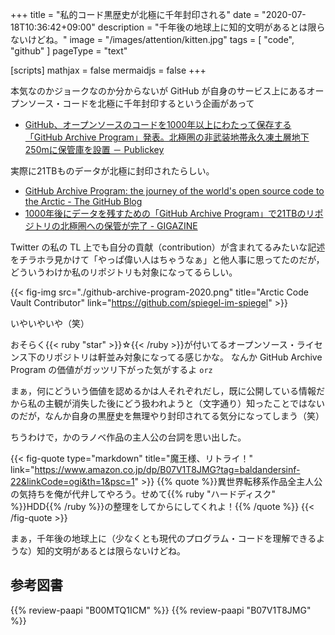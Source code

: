 +++
title = "私的コード黒歴史が北極に千年封印される"
date =  "2020-07-18T10:36:42+09:00"
description = "千年後の地球上に知的文明があるとは限らないけどね。"
image = "/images/attention/kitten.jpg"
tags = [ "code", "github" ]
pageType = "text"

[scripts]
  mathjax = false
  mermaidjs = false
+++

本気なのかジョークなのか分からないが GitHub が自身のサービス上にあるオープンソース・コードを北極に千年封印するという企画があって

- [GitHub、オープンソースのコードを1000年以上にわたって保存する「GitHub Archive Program」発表。北極圏の非武装地帯永久凍土層地下250mに保管庫を設置 － Publickey](https://www.publickey1.jp/blog/19/github1000github_archive_program250m.html)

実際に21TBものデータが北極に封印されたらしい。

- [GitHub Archive Program: the journey of the world's open source code to the Arctic - The GitHub Blog](https://github.blog/2020-07-16-github-archive-program-the-journey-of-the-worlds-open-source-code-to-the-arctic/)
- [1000年後にデータを残すための「GitHub Archive Program」で21TBのリポジトリの北極圏への保管が完了 - GIGAZINE](https://gigazine.net/news/20200717-github-archive-program-arctic/)

Twitter の私の TL 上でも自分の貢献（contribution）が含まれてるみたいな記述をチラホラ見かけて「やっぱ偉い人はちゃうなぁ」と他人事に思ってたのだが，どういうわけか私のリポジトリも対象になってるらしい。

{{< fig-img src="./github-archive-program-2020.png" title="Arctic Code Vault Contributor" link="https://github.com/spiegel-im-spiegel" >}}

いやいやいや（笑）

おそらく{{< ruby "star" >}}☆{{< /ruby >}}が付いてるオープンソース・ライセンス下のリポジトリは軒並み対象になってる感じかな。
なんか GitHub Archive Program の価値がガッツリ下がった気がするよ `orz`

まぁ，何にどういう価値を認めるかは人それぞれだし，既に公開している情報だから私の主観が消失した後にどう扱われようと（文字通り）知ったことではないのだが，なんか自身の黒歴史を無理やり封印されてる気分になってしまう（笑）

ちうわけで，かのラノベ作品の主人公の台詞を思い出した。

{{< fig-quote type="markdown" title="魔王様、リトライ！" link="https://www.amazon.co.jp/dp/B07V1T8JMG?tag=baldandersinf-22&linkCode=ogi&th=1&psc=1" >}}
{{% quote %}}異世界転移系作品全主人公の気持ちを俺が代弁してやろう。せめて{{% ruby "ハードディスク" %}}HDD{{% /ruby %}}の整理をしてからにしてくれよ！{{% /quote %}}
{{< /fig-quote >}}

まぁ，千年後の地球上に（少なくとも現代のプログラム・コードを理解できるような）知的文明があるとは限らないけどね。

## 参考図書

{{% review-paapi "B00MTQ1ICM" %}} <!-- 猿の惑星 -->
{{% review-paapi "B07V1T8JMG" %}} <!-- 魔王様、リトライ！ -->
